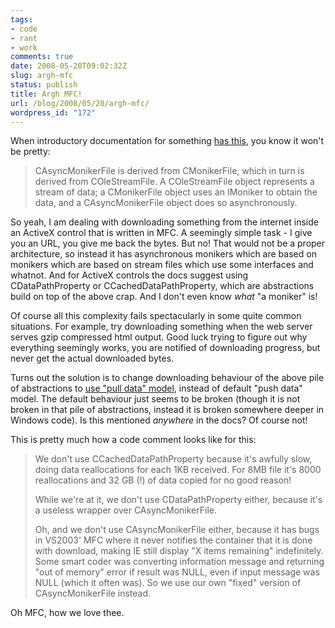 ```yaml
---
tags:
- code
- rant
- work
comments: true
date: 2008-05-20T09:02:32Z
slug: argh-mfc
status: publish
title: Argh MFC!
url: /blog/2008/05/20/argh-mfc/
wordpress_id: "172"
---
```


When introductory documentation for something [has this](http://msdn.microsoft.com/en-us/library/35a0c067.aspx), you know it won't be pretty:



> CAsyncMonikerFile is derived from CMonikerFile, which in turn is derived from COleStreamFile. A COleStreamFile object represents a stream of data; a CMonikerFile object uses an IMoniker to obtain the data, and a CAsyncMonikerFile object does so asynchronously.



So yeah, I am dealing with downloading something from the internet inside an ActiveX control that is written in MFC. A seemingly simple task - I give you an URL, you give me back the bytes. But no! That would not be a proper architecture, so instead it has asynchronous monikers which are based on monikers which are based on stream files which use some interfaces and whatnot. And for ActiveX controls the docs suggest using CDataPathProperty or CCachedDataPathProperty, which are abstractions build on top of the above crap. And I don't even know _what_ "a moniker" is!

Of course all this complexity fails spectacularly in some quite common situations. For example, try downloading something when the web server serves gzip compressed html output. Good luck trying to figure out why everything seemingly works, you are notified of downloading progress, but never get the actual downloaded bytes.

Turns out the solution is to change downloading behaviour of the above pile of abstractions to [use "pull data" model](http://groups.google.be/group/microsoft.public.inetsdk.programming.urlmonikers/browse_thread/thread/45315a0d0860d61a/cfa2bbabad8ff438?hl=en), instead of default "push data" model. The default behaviour just seems to be broken (though it is not broken in that pile of abstractions, instead it is broken somewhere deeper in Windows code). Is this mentioned _anywhere_ in the docs? Of course not!

This is pretty much how a code comment looks like for this:



> We don't use CCachedDataPathProperty because it's awfully slow, doing data reallocations for each 1KB received. For 8MB file it's 8000 reallocations and 32 GB (!) of data copied for no good reason!
>
> While we're at it, we don't use CDataPathProperty either, because it's a useless wrapper over CAsyncMonikerFile.
>
> Oh, and we don't use CAsyncMonikerFile either, because it has bugs in VS2003' MFC where it never notifies the container that it is done with download, making IE still display "X items remaining" indefinitely. Some smart coder was converting information message and returning "out of memory" error if result was NULL, even if input message was NULL (which it often was). So we use our own "fixed" version of CAsyncMonikerFile instead.



Oh MFC, how we love thee.
